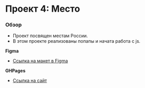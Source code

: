 # Проект 4: Место

### Обзор

* Проект посвящен местам России.
* В этом проекте реализованы попапы и начата работа с js.

**Figma**

* [Ссылка на макет в Figma](https://www.figma.com/file/2cn9N9jSkmxD84oJik7xL7/JavaScript.-Sprint-4?node-id=0%3A1)

**GHPages**

* [Ссылка на сайт](https://yungpluxury.github.io/mesto/)
